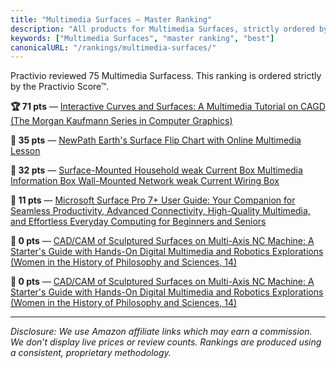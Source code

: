```yaml
---
title: "Multimedia Surfaces — Master Ranking"
description: "All products for Multimedia Surfaces, strictly ordered by the Practivio Score™."
keywords: ["Multimedia Surfaces", "master ranking", "best"]
canonicalURL: "/rankings/multimedia-surfaces/"
---
```


Practivio reviewed 75 Multimedia Surfacess. This ranking is ordered strictly by the Practivio Score™.

**🏆 71 pts** — [Interactive Curves and Surfaces: A Multimedia Tutorial on CAGD (The Morgan Kaufmann Series in Computer Graphics)](/products/interactive-curves-and-surfaces-a-multimedia-tutorial-on-cagd-the-morgan-kaufmann-series-in-computer-graphics-B008CEO7DM/)

**🚫 35 pts** — [NewPath Earth's Surface Flip Chart with Online Multimedia Lesson](/products/newpath-earths-surface-flip-chart-with-online-multimedia-lesson-B07XV1F36D/)

**🚫 32 pts** — [Surface-Mounted Household weak Current Box Multimedia Information Box Wall-Mounted Network weak Current Wiring Box](/products/surface-mounted-household-weak-current-box-multimedia-information-box-wall-mounted-network-weak-current-wiring-box-B0DS26CK8W/)

**🚫 11 pts** — [Microsoft Surface Pro 7+ User Guide: Your Companion for Seamless Productivity, Advanced Connectivity, High-Quality Multimedia, and Effortless Everyday Computing for Beginners and Seniors](/products/microsoft-surface-pro-7-user-guide-your-companion-for-seamless-productivity-advanced-connectivity-high-quality-multimedia-and-effortless-everyday-computing-for-beginners-and-seniors-B0FQ3KPDPL/)

**🚫 0 pts** — [CAD/CAM of Sculptured Surfaces on Multi-Axis NC Machine: A Starter's Guide with Hands-On Digital Multimedia and Robotics Explorations (Women in the History of Philosophy and Sciences, 14)](/products/cadcam-of-sculptured-surfaces-on-multi-axis-nc-machine-a-starters-guide-with-hands-on-digital-multimedia-and-robotics-explorations-women-in-the-history-of-philosophy-and-sciences-14-3031009223/)

**🚫 0 pts** — [CAD/CAM of Sculptured Surfaces on Multi-Axis NC Machine: A Starter's Guide with Hands-On Digital Multimedia and Robotics Explorations (Women in the History of Philosophy and Sciences, 14)](/products/cadcam-of-sculptured-surfaces-on-multi-axis-nc-machine-a-starters-guide-with-hands-on-digital-multimedia-and-robotics-explorations-women-in-the-history-of-philosophy-and-sciences-14-3031009215/)

---
_Disclosure: We use Amazon affiliate links which may earn a commission. We don’t display live prices or review counts. Rankings are produced using a consistent, proprietary methodology._
